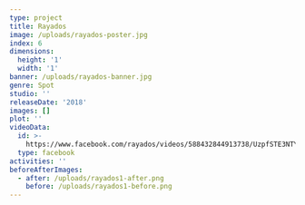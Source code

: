 ```yaml
---
type: project
title: Rayados
image: /uploads/rayados-poster.jpg
index: 6
dimensions:
  height: '1'
  width: '1'
banner: /uploads/rayados-banner.jpg
genre: Spot
studio: ''
releaseDate: '2018'
images: []
plot: ''
videoData:
  id: >-
    https://www.facebook.com/rayados/videos/588432844913738/UzpfSTE3NTY2NTQxNjEyNjg5MDo4MTE2Nzg3NjU4NTg4ODI/
  type: facebook
activities: ''
beforeAfterImages:
  - after: /uploads/rayados1-after.png
    before: /uploads/rayados1-before.png
---
```


